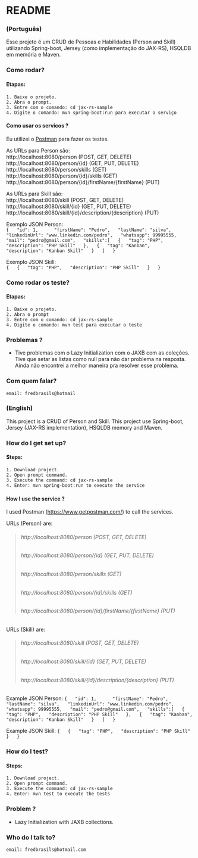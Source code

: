 # README #

### (Português)
Esse projeto é um CRUD de Pessoas e Habilidades (Person and Skill) utilizando Spring-boot,
Jersey (como implementação do JAX-RS), HSQLDB em memória e Maven.

### Como rodar?

#### Etapas:
	1. Baixe o projeto.
	2. Abra o prompt. 
	3. Entre com o comando: cd jax-rs-sample
	4. Digite o comando: mvn spring-boot:run para executar o serviço

#### Como usar os servicos ?  

Eu utilizei o [Postman](https://www.getpostman.com/) para fazer os testes.  

As URLs para Person são:  
	http://localhost:8080/person (POST, GET, DELETE)  
	http://localhost:8080/person/{id} (GET, PUT, DELETE)  
	http://localhost:8080/person/skills (GET)  
	http://localhost:8080/person/{id}/skills (GET)  
	http://localhost:8080/person/{id}/firstName/{firstName} (PUT)    

As URLs para Skill são:  
	http://localhost:8080/skill (POST, GET, DELETE)  
	http://localhost:8080/skill/{id} (GET, PUT, DELETE)  
	http://localhost:8080/skill/{id}/description/{description} (PUT)  

 Exemplo JSON Person:  
  `{  
   "id": 1,  	
   "firstName": "Pedro",  
   "lastName": "silva",  
   "linkedinUrl": "www.linkedin.com/pedro",  
   "whatsapp": 99995555,  
   "mail": "pedro@gmail.com",  
   "skills":[  
 		{  
 		  "tag": "PHP",  
 		  "description": "PHP Skill"  
 		},  
 		{  
 		  "tag": "Kanban",  
 		  "description": "Kanban Skill"  
 		}  
    ]  
   }`   
	
 Exemplo JSON Skill:  
   `{  
 		{  
 		  "tag": "PHP",  
 		  "description": "PHP Skill"  
 		}  
   }`   
	
### Como rodar os teste?

#### Etapas:
	1. Baixe o projeto.
	2. Abra o prompt 
	3. Entre com o comando: cd jax-rs-sample
	4. Digite o comando: mvn test para executar o teste

### Problemas ?

* Tive problemas com o Lazy Initialization com o JAXB com as coleções. Tive que setar as listas como null para não dar problema na resposta. Ainda não encontrei a melhor maneira pra resolver esse problema.
	
### Com quem falar?
	
	email: fredbrasils@hotmail
	
### (English) ###

This project is a CRUD of Person and Skill.
This project use Spring-boot, Jersey (JAX-RS implementation), HSQLDB memory and Maven.	

### How do I get set up? ###

#### Steps:
	1. Download project.
	2. Open prompt command. 
	3. Execute the command: cd jax-rs-sample
	4. Enter: mvn spring-boot:run to execute the service

#### How I use the service ?  

I used Postman (https://www.getpostman.com/) to call the services.  

URLs (Person) are:  
>###### http://localhost:8080/person (POST, GET, DELETE)  
>###### http://localhost:8080/person/{id} (GET, PUT, DELETE)  
>###### http://localhost:8080/person/skills (GET)  
>###### http://localhost:8080/person/{id}/skills (GET)  
>###### http://localhost:8080/person/{id}/firstName/{firstName} (PUT)  

URLs (Skill) are:   
>###### http://localhost:8080/skill (POST, GET, DELETE)  
>###### http://localhost:8080/skill/{id} (GET, PUT, DELETE)  
>###### http://localhost:8080/skill/{id}/description/{description} (PUT)  

 Example JSON Person:
 `{  
   "id": 1,  	
   "firstName": "Pedro",  
   "lastName": "silva",  
   "linkedinUrl": "www.linkedin.com/pedro",  
   "whatsapp": 99995555,  
   "mail": "pedro@gmail.com",  
   "skills":[  
 		{  
 		  "tag": "PHP",  
 		  "description": "PHP Skill"  
 		},  
 		{  
 		  "tag": "Kanban",  
 		  "description": "Kanban Skill"  
 		}  
    ]  
   }` 
	
Example JSON Skill:
 `{  
 		{  
 		  "tag": "PHP",  
 		  "description": "PHP Skill"  
 		}  
   }`  


### How do I test?

#### Steps: 
	1. Download project.
	2. Open prompt command. 
	3. Execute the command: cd jax-rs-sample
	4. Enter: mvn test to execute the tests
	
### Problem ?

* Lazy Initialization with JAXB collections. 

### Who do I talk to? ###

	email: fredbrasils@hotmail.com